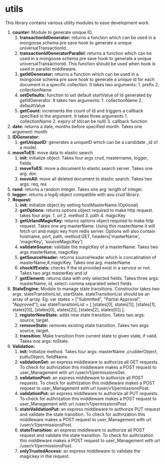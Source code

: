 # utils
This library contains various utility modules to ease development work.

1. __counter__: Module to generate unique ID.
    1. __transactionIdGenerator:__ returns a function which can be used in a mongoose schema pre save hook to generate a unique universalTransactionId.
    2. __transactionIdGeneratorParallel:__ returns a function which can be used in a mongoose schema pre save hook to generate a unique universalTransactionId. This function should be used when hook is used in parallel middleware.
    3. __getIdGenerator:__ returns a function which can be used in a mongoose schema pre save hook to generate a unique id for each document in a specific collection. It takes two arguments: 1. prefix 2. collectionName  
    4. __setDefaults:__ function to set default startValue of Id generated by getIdGenerator. It takes two arguments: 1. collectionName 2. defaultValue
    5. __getCount:__ increments the count of Id and triggers a callback specified in the argument. It takes three arguments 1. collectionName 2. expiry of Id(can be null) 3. callback function
2. __date:__ returns a date, months before specified month. Takes one argument: month
3. __IDGenerator:__
    1. __getUniqueID:__ generates a uniqueID which can be a candidate _id of a model.
4. __moveToES:__ move data to elastic search
    1. __init:__ initialize object. Takes four args crud, mastername, logger, fields.
    2. __moveToES:__ move a document to elastic search server. Takes one arg: doc
    3. __moveAll:__ move all deleted document to elastic search. Takes two args: req, res
5. __rand:__ returns a random integer. Takes one arg: length of integer.
6. __logger:__ returns a log4j object compatible with aou crud library.
7. __Request:__ 
    1. __init:__ initialize object by setting hostMasterName.(Optional)
    2. __getOptions:__ returns options object required to make http request. takes four args: 1. url 2. method 3. path 4. magicKey
    3. __getUrlandMagicKey:__ returns options object required to make http request. Takes one arg masterName. Using this masterName it will fetch url and magic key from redis server. Options will also contain hostname, port, path, method:GET, headers['masterName', 'magicKey', 'sourceMagicKey']
    4. __validateSource:__ validate the magicKey of a masterName. Takes two args masterName, magicKey
    5. __getSourceHeader:__ returns sourceHeader which is concatination of masterName,#,magicKey. Takes one arg: masterName
    6. __checkIfExists:__ checks if the id provided exist in a service or not. Takes two args masterKey and id
    7. __getElement:__ returns data with only selected fields. Takes three args: masterName, id, select: comma separated select fields.
8. __StateEngine:__ Module to manage state transitions. Constructor takes two args: stateTransitionList, startState. stateTransitionList should be an array of array. Eg: var states = ["Submitted", "Partial Approval", "Approved"];
var stateTransitionList = [
    [states[0], states[1]],
    [states[1], states[0]],
    [states[0], states[2]],
    [states[2], states[0]]
];
    1. __registerNewState:__ adds new state transition. Takes two args: source, target.
    2. __removeState:__ removes existing state transition. Takes two args: source, target.
    3. __transition:__ Make transition from current state to given state, if valid. Takes one args: toState.
9. __Validation:__ 
    1. __init:__ Initialize method. Takes four args: masterName ,crudderObject, puttuObject, fieldName.
    1. __validationGet:__ an express middleware to authorize all GET requests. To check for authrization this middleware makes a POST request to user_Management with url /user/v1/permissionsGet.
    2. __validationPost:__ an express middleware to authorize all POST requests. To check for authrization this middleware makes a POST request to user_Management with url /user/v1/permissionsPost. 
    3. __validationPut:__ an express middleware to authorize all PUT requests. To check for authrization this middleware makes a POST request to user_Management with url /user/v1/permissionsPost.
    4. __stateValidationPut:__ an express middleware to authorize PUT request and validate the state transition. To check for authrization this middleware makes a POST request to user_Management with url /user/v1/permissionsPost.
    5. __stateTransition:__ an express middleware to authorize all POST request and validate the state transition. To check for authrization this middleware makes a POST request to user_Management with url /user/v1/permissionsPost.
    6. __onlyTrustedAccess:__ an express middleware to validate the magickey in the request. 
